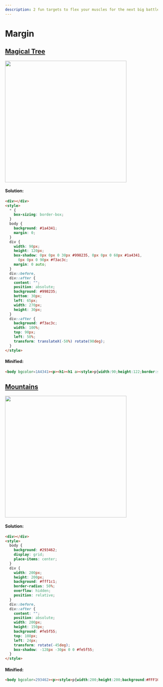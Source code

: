 ```yaml
---
description: 2 fun targets to flex your muscles for the next big battle 🔥
---
```


# Margin

## [Magical Tree](https://cssbattle.dev/play/45)

<img width="400px" src="https://cssbattle.dev/targets/45.png">

#### Solution:

```html
<div></div>
<style>
  * {
    box-sizing: border-box;
  }
  body {
    background: #1a4341;
    margin: 0;
  }
  div {
    width: 90px;
    height: 120px;
    box-shadow: 0px 0px 0 30px #998235, 0px 0px 0 60px #1a4341,
      0px 0px 0 90px #f3ac3c;
    margin: 0 auto;
  }
  div::before,
  div::after {
    content: "";
    position: absolute;
    background: #998235;
    bottom: 30px;
    left: 65px;
    width: 270px;
    height: 30px;
  }
  div::after {
    background: #f3ac3c;
    width: 100%;
    top: 90px;
    left: 50%;
    transform: translateX(-50%) rotate(90deg);
  }
</style>
```

#### Minified:

```html
<body bgcolor=1A4341><p><h1><h1 a><style>p{width:90;height:122;border:solid 30px#998235;outline:solid 30px#1A4341;box-shadow:0 0 0 60px#F3AC3C;margin:-40 117}h1{width:270;height:30;background:#998235;margin:130 57}[a]{width:380;margin:-300 2;background:#F3AC3C;rotate:90deg
```

## [Mountains](https://cssbattle.dev/play/46)

<img width="400px" src="https://cssbattle.dev/targets/46.png">

#### Solution:

```html
<div></div>
<style>
  body {
    background: #293462;
    display: grid;
    place-items: center;
  }
  div {
    width: 200px;
    height: 200px;
    background: #fff1c1;
    border-radius: 50%;
    overflow: hidden;
    position: relative;
  }
  div::before,
  div::after {
    content: "";
    position: absolute;
    width: 200px;
    height: 150px;
    background: #fe5f55;
    top: 108px;
    left: 24px;
    transform: rotate(-45deg);
    box-shadow: -128px -30px 0 0 #fe5f55;
  }
</style>
```

#### Minified:

```html
<body bgcolor=293462><p><style>p{width:200;height:200;background:#FFF1C1;border-radius:50%;overflow:hidden;position:relative;margin:50 92}p:after{content:"";position:absolute;width:200;height:150;background:#FE5F55;top:108;left:24;rotate:-45deg;box-shadow:-136q -32q#FE5F55
```
